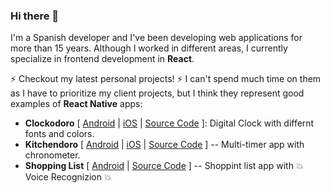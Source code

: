 ### Hi there 👋

I'm a Spanish developer and I've been developing web applications for more than 15 years. Although I worked in different areas, I currently specialize in frontend development in **React**.

⚡ Checkout my latest personal projects! ⚡ I can't spend much time on them as I have to prioritize my client projects, but I think they represent good examples of **React Native** apps:

- **Clockodoro** [ [Android](https://play.google.com/store/apps/details?id=com.retroclock) | [iOS](https://apps.apple.com/app/clockodoro/id6443605878) | [Source Code](https://github.com/gchumillas/clockodoro) ]: Digital Clock with differnt fonts and colors.
- **Kitchendoro** [ [Android](https://play.google.com/store/apps/details?id=com.multitimer&hl=en&gl=US) | [iOS](https://apps.apple.com/es/app/kitchendoro/id1607064139) | [Source Code](https://github.com/gchumillas/kitchendoro) ] -- Multi-timer app with chronometer.
- **Shopping List** [ [Android](https://play.google.com/store/apps/details?id=com.gchumillas.shoppinglist) | [Source Code](https://github.com/gchumillas/shoppinglist) ] -- Shoppint list app with :boom: Voice Recognizion :boom:

<!--
**gchumillas/gchumillas** is a ✨ _special_ ✨ repository because its `README.md` (this file) appears on your GitHub profile.

Here are some ideas to get you started:

- 🔭 I’m currently working on ...
- 🌱 I’m currently learning ...
- 👯 I’m looking to collaborate on ...
- 🤔 I’m looking for help with ...
- 💬 Ask me about ...
- 📫 How to reach me: ...
- 😄 Pronouns: ...
- ⚡ Fun fact: ...
-->
